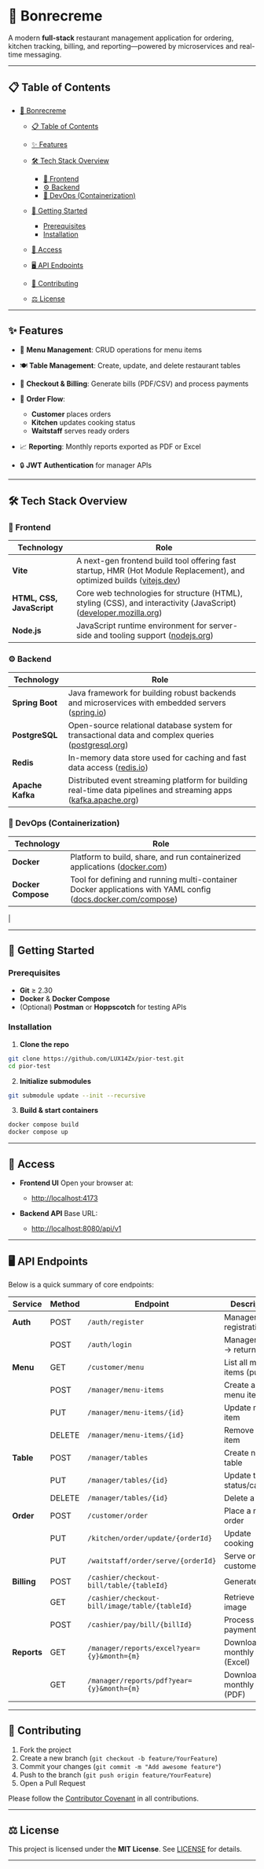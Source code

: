 # 🍦 Bonrecreme

A modern **full-stack** restaurant management application for ordering, kitchen tracking, billing, and reporting—powered by microservices and real-time messaging.

---

## 📋 Table of Contents

- [🍦 Bonrecreme](#-bonrecreme)
   - [📋 Table of Contents](#-table-of-contents)
   - [✨ Features](#-features)
   - [🛠️ Tech Stack Overview](#️-tech-stack-overview)
      - [🎨 Frontend](#-frontend)
      - [⚙️ Backend](#️-backend)
      - [🚀 DevOps (Containerization)](#-devops-containerization)

   - [🚀 Getting Started](#-getting-started)
      - [Prerequisites](#prerequisites)
      - [Installation](#installation)

   - [🔗 Access](#-access)
   - [🖥️ API Endpoints](#️-api-endpoints)
   - [🤝 Contributing](#-contributing)
   - [⚖️ License](#️-license)

---

## ✨ Features

- 📃 **Menu Management**: CRUD operations for menu items
- 🍽️ **Table Management**: Create, update, and delete restaurant tables
- 🧾 **Checkout & Billing**: Generate bills (PDF/CSV) and process payments
- 🥘 **Order Flow**:

   - **Customer** places orders
   - **Kitchen** updates cooking status
   - **Waitstaff** serves ready orders

- 📈 **Reporting**: Monthly reports exported as PDF or Excel
- 🔒 **JWT Authentication** for manager APIs

---

## 🛠️ Tech Stack Overview

### 🎨 Frontend

| Technology                | Role                                                                                                                                               |
| ------------------------- | -------------------------------------------------------------------------------------------------------------------------------------------------- |
| **Vite**                  | A next-gen frontend build tool offering fast startup, HMR (Hot Module Replacement), and optimized builds ([vitejs.dev](https://vitejs.dev))        |
| **HTML, CSS, JavaScript** | Core web technologies for structure (HTML), styling (CSS), and interactivity (JavaScript) ([developer.mozilla.org](https://developer.mozilla.org)) |
| **Node.js**               | JavaScript runtime environment for server-side and tooling support ([nodejs.org](https://nodejs.org))                                              |

### ⚙️ Backend

| Technology       | Role                                                                                                                                         |
| ---------------- | -------------------------------------------------------------------------------------------------------------------------------------------- |
| **Spring Boot**  | Java framework for building robust backends and microservices with embedded servers ([spring.io](https://spring.io/projects/spring-boot))    |
| **PostgreSQL**   | Open-source relational database system for transactional data and complex queries ([postgresql.org](https://www.postgresql.org))             |
| **Redis**        | In-memory data store used for caching and fast data access ([redis.io](https://redis.io))                                                    |
| **Apache Kafka** | Distributed event streaming platform for building real-time data pipelines and streaming apps ([kafka.apache.org](https://kafka.apache.org)) |

### 🚀 DevOps (Containerization)

| Technology         | Role                                                                                                                                            |
| ------------------ | ----------------------------------------------------------------------------------------------------------------------------------------------- |
| **Docker**         | Platform to build, share, and run containerized applications ([docker.com](https://www.docker.com))                                             |
| **Docker Compose** | Tool for defining and running multi-container Docker applications with YAML config ([docs.docker.com/compose](https://docs.docker.com/compose)) |
|

---

## 🚀 Getting Started

### Prerequisites

- **Git** ≥ 2.30
- **Docker** & **Docker Compose**
- (Optional) **Postman** or **Hoppscotch** for testing APIs

### Installation

1. **Clone the repo**

```bash
git clone https://github.com/LUX14Zx/pior-test.git
cd pior-test


```

2. **Initialize submodules**

```bash
git submodule update --init --recursive

```

3. **Build & start containers**

```bash
docker compose build
docker compose up

```

---

## 🔗 Access

* **Frontend UI**
   Open your browser at:

   - [http://localhost:4173](http://localhost:4173)

* **Backend API**
   Base URL:

   - [http://localhost:8080/api/v1](http://localhost:8080/api/v1)

---

## 🖥️ API Endpoints

Below is a quick summary of core endpoints:

| Service     | Method | Endpoint                                       | Description                     |
| ----------- | ------ | ---------------------------------------------- | ------------------------------- |
| **Auth**    | POST   | `/auth/register`                               | Manager registration            |
|             | POST   | `/auth/login`                                  | Manager login → returns JWT     |
| **Menu**    | GET    | `/customer/menu`                               | List all menu items (public)    |
|             | POST   | `/manager/menu-items`                          | Create a new menu item          |
|             | PUT    | `/manager/menu-items/{id}`                     | Update menu item                |
|             | DELETE | `/manager/menu-items/{id}`                     | Remove menu item                |
| **Table**   | POST   | `/manager/tables`                              | Create new table                |
|             | PUT    | `/manager/tables/{id}`                         | Update table status/capacity    |
|             | DELETE | `/manager/tables/{id}`                         | Delete a table                  |
| **Order**   | POST   | `/customer/order`                              | Place a new order               |
|             | PUT    | `/kitchen/order/update/{orderId}`              | Update cooking status           |
|             | PUT    | `/waitstaff/order/serve/{orderId}`             | Serve order to customer         |
| **Billing** | POST   | `/cashier/checkout-bill/table/{tableId}`       | Generate bill                   |
|             | GET    | `/cashier/checkout-bill/image/table/{tableId}` | Retrieve bill image             |
|             | POST   | `/cashier/pay/bill/{billId}`                   | Process payment                 |
| **Reports** | GET    | `/manager/reports/excel?year={y}&month={m}`    | Download monthly report (Excel) |
|             | GET    | `/manager/reports/pdf?year={y}&month={m}`      | Download monthly report (PDF)   |

---

## 🤝 Contributing

1. Fork the project
2. Create a new branch (`git checkout -b feature/YourFeature`)
3. Commit your changes (`git commit -m "Add awesome feature"`)
4. Push to the branch (`git push origin feature/YourFeature`)
5. Open a Pull Request

Please follow the [Contributor Covenant](https://www.contributor-covenant.org/) in all contributions.

---

## ⚖️ License

This project is licensed under the **MIT License**. See [LICENSE](LICENSE) for details.

---